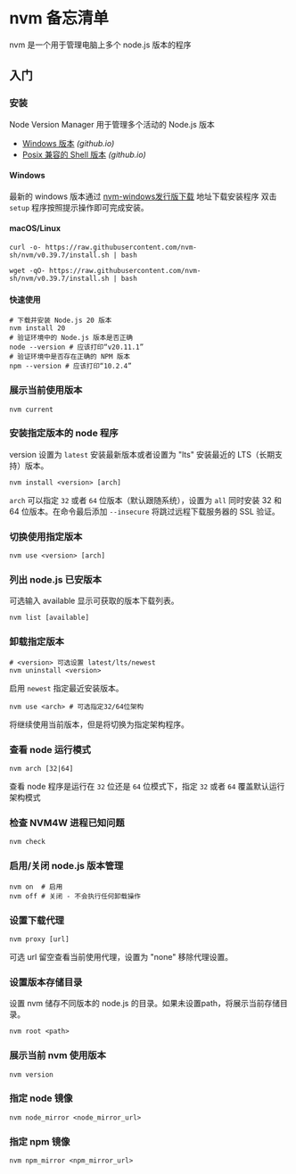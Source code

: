 
<!-- 
Source: https://github.com/jaywcjlove/reference/blob/main/docs/nvm.md
Retrieved on: 2025-07-03
-->

nvm 备忘清单
===

nvm 是一个用于管理电脑上多个 node.js 版本的程序
<!--rehype:style=padding-top: 12px;-->

入门
-----

### 安装
<!--rehype:wrap-class=row-span-5-->

Node Version Manager 用于管理多个活动的 Node.js 版本

- [Windows 版本](https://github.com/coreybutler/nvm-windows/releases) _(github.io)_
- [Posix 兼容的 Shell 版本](https://github.com/nvm-sh/nvm?tab=readme-ov-file) _(github.io)_

#### Windows

最新的 windows 版本通过 [nvm-windows发行版下载](https://github.com/coreybutler/nvm-windows/releases) 地址下载安装程序
双击 `setup` 程序按照提示操作即可完成安装。

#### macOS/Linux

```shell
curl -o- https://raw.githubusercontent.com/nvm-sh/nvm/v0.39.7/install.sh | bash
```
<!--rehype:className=wrap-text-->

```shell
wget -qO- https://raw.githubusercontent.com/nvm-sh/nvm/v0.39.7/install.sh | bash
```
<!--rehype:className=wrap-text-->

#### 快速使用

```shell
# 下载并安装 Node.js 20 版本
nvm install 20
# 验证环境中的 Node.js 版本是否正确
node --version # 应该打印“v20.11.1”
# 验证环境中是否存在正确的 NPM 版本
npm --version # 应该打印“10.2.4”
```

### 展示当前使用版本

```shell
nvm current
```

### 安装指定版本的 node 程序
<!--rehype:wrap-class=row-span-2-->

version 设置为 `latest` 安装最新版本或者设置为 "lts" 安装最近的 LTS（长期支持）版本。

```shell
nvm install <version> [arch]
```

`arch` 可以指定 `32` 或者 `64` 位版本（默认跟随系统），设置为 `all` 同时安装 32 和 64 位版本。在命令最后添加 `--insecure` 将跳过远程下载服务器的 SSL 验证。

### 切换使用指定版本

```shell
nvm use <version> [arch]
```

### 列出 node.js 已安版本

可选输入 available 显示可获取的版本下载列表。

```shell
nvm list [available]
```

### 卸载指定版本
<!--rehype:wrap-class=row-span-2-->

```shell
# <version> 可选设置 latest/lts/newest
nvm uninstall <version> 
```

启用 `newest` 指定最近安装版本。

```shell
nvm use <arch> # 可选指定32/64位架构
```

将继续使用当前版本，但是将切换为指定架构程序。

### 查看 node 运行模式

```shell
nvm arch [32|64]
```

查看 node 程序是运行在 `32` 位还是 `64` 位模式下，指定 `32` 或者 `64` 覆盖默认运行架构模式

### 检查 NVM4W 进程已知问题

```shell
nvm check
```

### 启用/关闭 node.js 版本管理

```shell
nvm on  # 启用
nvm off # 关闭 - 不会执行任何卸载操作
```

### 设置下载代理

```shell
nvm proxy [url]
```

可选 url 留空查看当前使用代理，设置为 "none" 移除代理设置。

### 设置版本存储目录

设置 nvm 储存不同版本的 node.js 的目录。如果未设置path，将展示当前存储目录。

```shell
nvm root <path>
```

### 展示当前 nvm 使用版本

```shell
nvm version
```

### 指定 node 镜像

```shell
nvm node_mirror <node_mirror_url>
```

### 指定 npm 镜像

```shell
nvm npm_mirror <npm_mirror_url>
```
